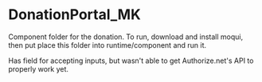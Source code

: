 # DonationPortal_MK

Component folder for the donation. To run, download and install moqui, then put place this folder into runtime/component and run it.

Has field for accepting inputs, but wasn't able to get Authorize.net's API to properly work yet.
